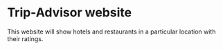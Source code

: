 # Trip-Advisor website

This website will show hotels and restaurants in a particular location with their ratings.
